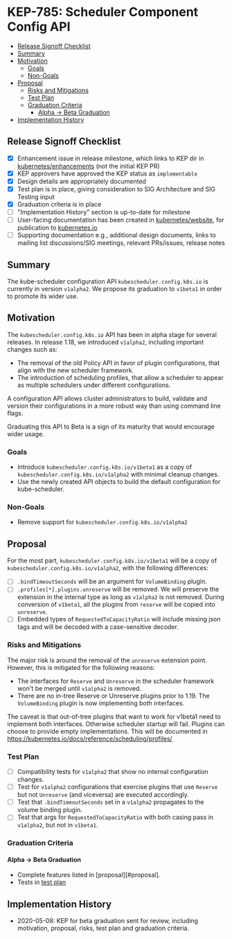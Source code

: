 # KEP-785: Scheduler Component Config API

<!-- toc -->
- [Release Signoff Checklist](#release-signoff-checklist)
- [Summary](#summary)
- [Motivation](#motivation)
  - [Goals](#goals)
  - [Non-Goals](#non-goals)
- [Proposal](#proposal)
  - [Risks and Mitigations](#risks-and-mitigations)
  - [Test Plan](#test-plan)
  - [Graduation Criteria](#graduation-criteria)
    - [Alpha -&gt; Beta Graduation](#alpha---beta-graduation)
- [Implementation History](#implementation-history)
<!-- /toc -->

## Release Signoff Checklist

- [x] Enhancement issue in release milestone, which links to KEP dir in [kubernetes/enhancements] (not the initial KEP PR)
- [x] KEP approvers have approved the KEP status as `implementable`
- [x] Design details are appropriately documented
- [x] Test plan is in place, giving consideration to SIG Architecture and SIG Testing input
- [x] Graduation criteria is in place
- [ ] "Implementation History" section is up-to-date for milestone
- [ ] User-facing documentation has been created in [kubernetes/website], for publication to [kubernetes.io]
- [ ] Supporting documentation e.g., additional design documents, links to mailing list discussions/SIG meetings, relevant PRs/issues, release notes

[kubernetes.io]: https://kubernetes.io/
[kubernetes/enhancements]: https://git.k8s.io/enhancements
[kubernetes/kubernetes]: https://git.k8s.io/kubernetes
[kubernetes/website]: https://git.k8s.io/website

## Summary

The kube-scheduler configuration API `kubescheduler.config.k8s.io` is currently
in version `v1alpha2`. We propose its graduation to `v1beta1` in order to
promote its wider use.

## Motivation

The `kubescheduler.config.k8s.io` API has been in alpha stage for several
releases. In release 1.18, we introduced `v1alpha2`, including important
changes such as:

- The removal of the old Policy API in favor of plugin configurations, that
  align with the new scheduler framework.
- The introduction of scheduling profiles, that allow a scheduler to appear
  as multiple schedulers under different configurations.
  
A configuration API allows cluster administrators to build, validate and
version their configurations in a more robust way than using command line flags.

Graduating this API to Beta is a sign of its maturity that would encourage wider
usage.

### Goals

- Introduce `kubescheduler.config.k8s.io/v1beta1` as a copy of
`kubescheduler.config.k8s.io/v1alpha2` with minimal cleanup changes.
- Use the newly created API objects to build the default configuration for kube-scheduler.

### Non-Goals

- Remove support for `kubescheduler.config.k8s.io/v1alpha2`

## Proposal

For the most part, `kubescheduler.config.k8s.io/v1beta1` will be a copy of
`kubescheduler.config.k8s.io/v1alpha2`, with the following differences:

- [ ] `.bindTimeoutSeconds` will be an argument for `VolumeBinding` plugin.
- [ ] `.profiles[*].plugins.unreserve` will be removed. We will preserve
  the extension in the internal type as long as `v1alpha2` is not removed.
  During conversion of `v1beta1`, all the plugins from `reserve` will be
  copied into `unreserve`.
- [ ] Embedded types of `RequestedToCapacityRatio` will include missing json tags
  and will be decoded with a case-sensitive decoder.

### Risks and Mitigations

The major risk is around the removal of the `unreserve` extension point.
However, this is mitigated for the following reasons:

- The interfaces for `Reserve` and `Unreserve` in the scheduler framework won't
  be merged until `v1alpha2` is removed.
- There are no in-tree Reserve or Unreserve plugins prior to 1.19.
  The `VolumeBinding` plugin is now implementing both interfaces.
  
The caveat is that out-of-tree plugins that want to work for v1beta1 need to
implement both interfaces. Otherwise scheduler startup will fail. Plugins can
choose to provide empty implementations.
This will be documented in https://kubernetes.io/docs/reference/scheduling/profiles/

### Test Plan

- [ ] Compatibility tests for `v1alpha2` that show no internal configuration
  changes.
- [ ] Test for `v1alpha2` configurations that exercise plugins that use
  `Reserve` but not `Unreserve` (and viceversa) are executed accordingly.
- [ ] Test that `.bindTimeoutSeconds` set in a `v1alpha2` propagates to the
  volume binding plugin.
- [ ] Test that args for `RequestedToCapacityRatio` with both casing pass
  in `v1alpha2`, but not in `v1beta1`.

### Graduation Criteria

#### Alpha -> Beta Graduation

- Complete features listed in [proposal][#proposal].
- Tests in [test plan](#test-plan)

## Implementation History

- 2020-05-08: KEP for beta graduation sent for review, including motivation,
  proposal, risks, test plan and graduation criteria.
